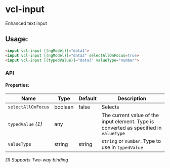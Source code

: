# vcl-input

Enhanced text input

## Usage:

 ```html
<input vcl-input [(ngModel)]="data1">
<input vcl-input [(ngModel)]="data2" selectAllOnFocus=true>
<input vcl-input [(typedValue)]="data3" valueType="number">
```

### API 

#### Properties:

| Name                | Type        | Default            | Description
| ------------        | ----------- | ------------------ |--------------
| `selectAllOnFocus`  | boolean     | false              | Selects 
| `typedValue` *(1)*  | any         |                    | The current value of the input element. Type is converted as specified in `valueType`  
| `valueType`         | string      | string             | `string` or `number`. Type to use in `typedValue`

*(1) Supports Two-way binding*
